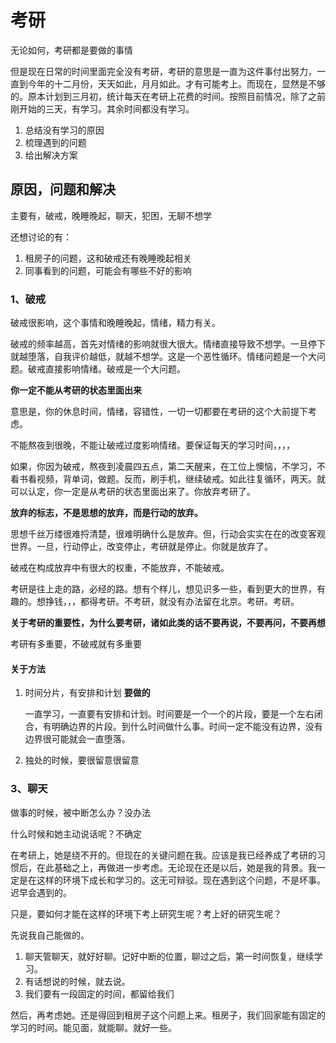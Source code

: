 # 考研

无论如何，考研都是要做的事情

但是现在日常的时间里面完全没有考研，考研的意思是一直为这件事付出努力，一直到今年的十二月份，天天如此，月月如此。才有可能考上。而现在，显然是不够的。原本计划到三月初，统计每天在考研上花费的时间。按照目前情况，除了之前刚开始的三天，有学习。其余时间都没有学习。

1. 总结没有学习的原因
2. 梳理遇到的问题
3. 给出解决方案

## 原因，问题和解决

主要有，破戒，晚睡晚起，聊天，犯困，无聊不想学

还想讨论的有：

1. 租房子的问题，这和破戒还有晚睡晚起相关
2. 同事看到的问题，可能会有哪些不好的影响

### 1、破戒

破戒很影响，这个事情和晚睡晚起，情绪，精力有关。

破戒的频率越高，首先对情绪的影响就很大很大。情绪直接导致不想学。一旦停下就越堕落，自我评价越低，就越不想学。这是一个恶性循环。情绪问题是一个大问题。破戒直接影响情绪。破戒是一个大问题。

**你一定不能从考研的状态里面出来**

意思是，你的休息时间，情绪，容错性，一切一切都要在考研的这个大前提下考虑。

不能熬夜到很晚，不能让破戒过度影响情绪。要保证每天的学习时间，，，，

如果，你因为破戒，熬夜到凌晨四五点，第二天醒来，在工位上懊恼，不学习，不看书看视频，背单词，做题。反而，刷手机，继续破戒。如此往复循环，两天。就可以认定，你一定是从考研的状态里面出来了。你放弃考研了。

**放弃的标志，不是思想的放弃，而是行动的放弃。**

思想千丝万缕很难捋清楚，很难明确什么是放弃。但，行动会实实在在的改变客观世界。一旦，行动停止，改变停止，考研就是停止。你就是放弃了。

破戒在构成放弃中有很大的权重，不能放弃，不能破戒。

考研是往上走的路，必经的路。想有个样儿，想见识多一些，看到更大的世界，有趣的。想挣钱，，，都得考研。不考研，就没有办法留在北京。考研。考研。

**关于考研的重要性，为什么要考研，诸如此类的话不要再说，不要再问，不要再想**

考研有多重要，不破戒就有多重要

#### 关于方法

1. 时间分片，有安排和计划      **要做的**

   一直学习，一直要有安排和计划。时间要是一个一个的片段，要是一个左右闭合，有明确边界的片段。到什么时间做什么事。时间一定不能没有边界，没有边界很可能就会一直堕落。

2. 独处的时候，要很留意很留意





### 3、聊天

做事的时候，被中断怎么办？没办法

什么时候和她主动说话呢？不确定

在考研上，她是绕不开的。但现在的关键问题在我。应该是我已经养成了考研的习惯后，在此基础之上，再做进一步考虑。无论现在还是以后，她是我的背景。我一定是在这样的环境下成长和学习的。这无可辩驳。现在遇到这个问题，不是坏事。迟早会遇到的。

只是，要如何才能在这样的环境下考上研究生呢？考上好的研究生呢？



先说我自己能做的。

1. 聊天管聊天，就好好聊。记好中断的位置，聊过之后，第一时间恢复，继续学习。
2. 有话想说的时候，就去说。
3. 我们要有一段固定的时间，都留给我们

然后，再考虑她。还是得回到租房子这个问题上来。租房子，我们回家能有固定的学习的时间。能见面，就能聊。就好一些。











































